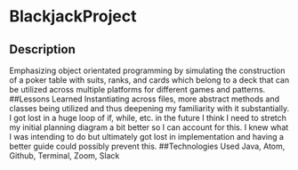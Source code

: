 # BlackjackProject
## Description
Emphasizing object orientated programming by simulating the construction of a poker table with suits, ranks, and cards which belong to a deck that can be utilized across multiple platforms for different games and patterns.
##Lessons Learned
Instantiating across files, more abstract methods and classes being utilized and thus deepening my familiarity with it substantially. I got lost in a huge loop of if, while, etc. in the future I think I need to stretch my initial planning diagram a bit better so I can account for this. I knew what I was intending to do but ultimately got lost in implementation and having a better guide could possibly prevent this.
##Technologies Used
Java, Atom, Github, Terminal, Zoom, Slack
